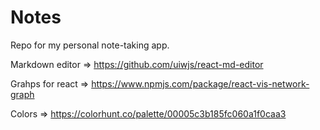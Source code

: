 # Notes

Repo for my personal note-taking app.

Markdown editor =>
https://github.com/uiwjs/react-md-editor

Grahps for react =>
https://www.npmjs.com/package/react-vis-network-graph

Colors =>
https://colorhunt.co/palette/00005c3b185fc060a1f0caa3
